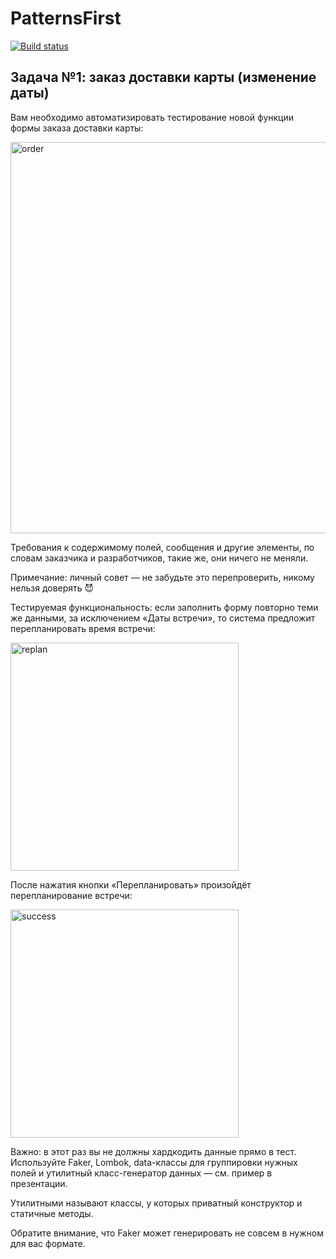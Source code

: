 # PatternsFirst

[![Build status](https://ci.appveyor.com/api/projects/status/99k4xnkws0aldoqq?svg=true)](https://ci.appveyor.com/project/fshakrun/patternsfirst)


## Задача №1: заказ доставки карты (изменение даты)
Вам необходимо автоматизировать тестирование новой функции формы заказа доставки карты:

<img width="626" alt="order" src="https://user-images.githubusercontent.com/82056292/211254549-64441429-30c1-4d34-91f8-06bb01599fa1.png">


Требования к содержимому полей, сообщения и другие элементы, по словам заказчика и разработчиков, такие же, они ничего не меняли.

Примечание: личный совет — не забудьте это перепроверить, никому нельзя доверять 😈

Тестируемая функциональность: если заполнить форму повторно теми же данными, за исключением «Даты встречи», то система предложит перепланировать время встречи:

<img width="365" alt="replan" src="https://user-images.githubusercontent.com/82056292/211254584-807e71fe-3601-469a-a53f-ead245aa004c.png">

После нажатия кнопки «Перепланировать» произойдёт перепланирование встречи:


<img width="365" alt="success" src="https://user-images.githubusercontent.com/82056292/211254664-b9a97941-116c-4b9a-b4f5-6db9950d533b.png">


Важно: в этот раз вы не должны хардкодить данные прямо в тест. Используйте Faker, Lombok, data-классы для группировки нужных полей и утилитный класс-генератор данных — см. пример в презентации.

Утилитными называют классы, у которых приватный конструктор и статичные методы.

Обратите внимание, что Faker может генерировать не совсем в нужном для вас формате.
